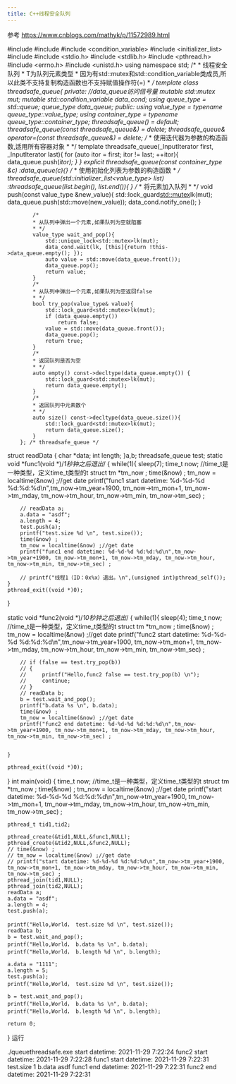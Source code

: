 ```yaml
---
title: C++线程安全队列
---
```

参考
https://www.cnblogs.com/mathyk/p/11572989.html

#include <queue>
#include <mutex>
#include <condition_variable>
#include <initializer_list>
#include <iostream>
#include <stdio.h>
#include <stdlib.h>
#include <pthread.h>
#include <errno.h>
#include <unistd.h>
using namespace std;
        /*
        * 线程安全队列
        * T为队列元素类型
        * 因为有std::mutex和std::condition_variable类成员,所以此类不支持复制构造函数也不支持赋值操作符(=)
        * */
        template<typename T>
        class threadsafe_queue{
        private:
            //data_queue访问信号量
            mutable std::mutex mut;
            mutable std::condition_variable data_cond;
            using queue_type = std::queue<T>;
            queue_type data_queue;
        public:
            using value_type = typename queue_type::value_type;
            using container_type = typename queue_type::container_type;
            threadsafe_queue() = default;
            threadsafe_queue(const threadsafe_queue&) = delete;
            threadsafe_queue& operator=(const threadsafe_queue&) = delete;
            /*
            * 使用迭代器为参数的构造函数,适用所有容器对象
            * */
            template<typename _InputIterator>
            threadsafe_queue(_InputIterator first, _InputIterator last){
                for (auto itor = first; itor != last; ++itor){
                    data_queue.push(*itor);
                }
            }
            explicit threadsafe_queue(const container_type &c) :data_queue(c){}
            /*
            * 使用初始化列表为参数的构造函数
            * */
            threadsafe_queue(std::initializer_list<value_type> list) :threadsafe_queue(list.begin(), list.end()){
            }
            /*
            * 将元素加入队列
            * */
            void push(const value_type &new_value){
                std::lock_guard<std::mutex>lk(mut);
                    data_queue.push(std::move(new_value));
                    data_cond.notify_one();
            }

            /*
            * 从队列中弹出一个元素,如果队列为空就阻塞
            * */
            value_type wait_and_pop(){
                std::unique_lock<std::mutex>lk(mut);
                data_cond.wait(lk, [this]{return !this->data_queue.empty(); });
                auto value = std::move(data_queue.front());
                data_queue.pop();
                return value;
            }
            /*
            * 从队列中弹出一个元素,如果队列为空返回false
            * */
            bool try_pop(value_type& value){
                std::lock_guard<std::mutex>lk(mut);
                if (data_queue.empty())
                    return false;
                value = std::move(data_queue.front());
                data_queue.pop();
                return true;
            }
            /*
            * 返回队列是否为空
            * */
            auto empty() const->decltype(data_queue.empty()) {
                std::lock_guard<std::mutex>lk(mut);
                return data_queue.empty();
            }
            /*
            * 返回队列中元素数个
            * */
            auto size() const->decltype(data_queue.size()){
                std::lock_guard<std::mutex>lk(mut);
                return data_queue.size();
            }
        }; /* threadsafe_queue */
struct readData
{
    char *data;
    int length;
}a,b;
threadsafe_queue<readData> test;
static void *func1(void *)/*1秒钟之后退出*/
{
    while(1){
        sleep(7);
        time_t now;    //time_t是一种类型，定义time_t类型的t
        struct tm *tm_now ;
        time(&now) ;
        tm_now = localtime(&now) ;//get date
        printf("func1 start datetime: %d-%d-%d %d:%d:%d\n",tm_now->tm_year+1900, tm_now->tm_mon+1, tm_now->tm_mday, tm_now->tm_hour, tm_now->tm_min, tm_now->tm_sec) ;

        // readData a;
        a.data = "asdf";
        a.length = 4;
        test.push(a);
        printf("test.size %d \n", test.size());
        time(&now) ;
        tm_now = localtime(&now) ;//get date
        printf("func1 end datetime: %d-%d-%d %d:%d:%d\n",tm_now->tm_year+1900, tm_now->tm_mon+1, tm_now->tm_mday, tm_now->tm_hour, tm_now->tm_min, tm_now->tm_sec) ;

        // printf("线程1（ID：0x%x）退出。\n",(unsigned int)pthread_self());
    }
    pthread_exit((void *)0);
}

static void *func2(void *)/*10秒钟之后退出*/
{
    while(1){
        sleep(4);
        time_t now;    //time_t是一种类型，定义time_t类型的t
        struct tm *tm_now ;
        time(&now) ;
        tm_now = localtime(&now) ;//get date
        printf("func2 start datetime: %d-%d-%d %d:%d:%d\n",tm_now->tm_year+1900, tm_now->tm_mon+1, tm_now->tm_mday, tm_now->tm_hour, tm_now->tm_min, tm_now->tm_sec) ;

        // if (false == test.try_pop(b))
        // {
        //     printf("Hello,func2 false == test.try_pop(b) \n");
        //     continue;
        // }
        // readData b;
        b = test.wait_and_pop();
        printf("b.data %s \n", b.data);
        time(&now) ;
        tm_now = localtime(&now) ;//get date
        printf("func2 end datetime: %d-%d-%d %d:%d:%d\n",tm_now->tm_year+1900, tm_now->tm_mon+1, tm_now->tm_mday, tm_now->tm_hour, tm_now->tm_min, tm_now->tm_sec) ;

        
    }
    
    pthread_exit((void *)0);
}
int main(void)
{
    time_t now;    //time_t是一种类型，定义time_t类型的t
    struct tm *tm_now ;
    time(&now) ;
    tm_now = localtime(&now) ;//get date
    printf("start datetime: %d-%d-%d %d:%d:%d\n",tm_now->tm_year+1900, tm_now->tm_mon+1, tm_now->tm_mday, tm_now->tm_hour, tm_now->tm_min, tm_now->tm_sec) ;
 
    pthread_t tid1,tid2;
    
    pthread_create(&tid1,NULL,&func1,NULL);
    pthread_create(&tid2,NULL,&func2,NULL);
    // time(&now) ;
    // tm_now = localtime(&now) ;//get date
    // printf("start datetime: %d-%d-%d %d:%d:%d\n",tm_now->tm_year+1900, tm_now->tm_mon+1, tm_now->tm_mday, tm_now->tm_hour, tm_now->tm_min, tm_now->tm_sec) ;
    pthread_join(tid1,NULL);
    pthread_join(tid2,NULL);
    readData a;
    a.data = "asdf";
    a.length = 4;
    test.push(a);

    printf("Hello,World， test.size %d \n", test.size());
    readData b;
    b = test.wait_and_pop();
    printf("Hello,World， b.data %s \n", b.data);
    printf("Hello,World， b.length %d \n", b.length);

    a.data = "1111";
    a.length = 5;
    test.push(a);
    printf("Hello,World， test.size %d \n", test.size());

    b = test.wait_and_pop();
    printf("Hello,World， b.data %s \n", b.data);
    printf("Hello,World， b.length %d \n", b.length);

    return 0;

}
运行

./queuethreadsafe.exe
start datetime: 2021-11-29 7:22:24
func2 start datetime: 2021-11-29 7:22:28
func1 start datetime: 2021-11-29 7:22:31
test.size 1
b.data asdf
func1 end datetime: 2021-11-29 7:22:31
func2 end datetime: 2021-11-29 7:22:31

